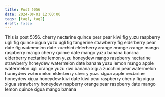 ```yaml
---
title: Post 5056
date: 2024-09-01 12:00:00
tags: [tag1, tag2]
draft: false
---
```

This is post 5056.
cherry
nectarine
quince
pear
pear
kiwi
fig
yuzu
raspberry
ugli
fig
quince
xigua
yuzu
ugli
fig
tangerine
strawberry
fig
elderberry
pear
date
fig
watermelon
date
zucchini
elderberry
orange
orange
orange
mango
raspberry
mango
cherry
quince
date
mango
yuzu
banana
banana
elderberry
nectarine
lemon
yuzu
honeydew
mango
raspberry
nectarine
strawberry
honeydew
watermelon
date
banana
yuzu
lemon
mango
apple
watermelon
ugli
orange
yuzu
kiwi
banana
xigua
zucchini
pear
watermelon
honeydew
watermelon
elderberry
cherry
yuzu
xigua
apple
nectarine
honeydew
xigua
honeydew
kiwi
date
kiwi
pear
raspberry
cherry
fig
xigua
xigua
strawberry
honeydew
raspberry
orange
pear
raspberry
date
mango
lemon
quince
xigua
mango
banana
